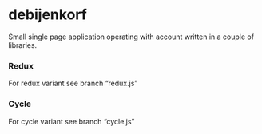# debijenkorf

Small single page application operating with account written in a couple of libraries.

### Redux

For redux variant see branch “redux.js”

### Cycle

For cycle variant see branch “cycle.js”
